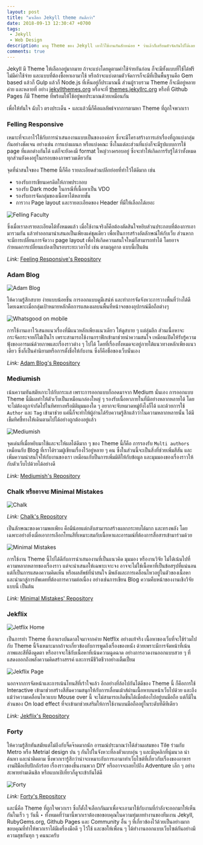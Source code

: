 ```yaml
---
layout: post
title: "มาเลือก Jekyll theme กันดีกว่า"
date: 2018-09-13 12:30:47 +0700
tags:
 - Jekyll
 - Web Design
description: มาดู Theme ของ Jekyll เอาไว้ใช้งานกันสักหน่อย ‣ ว่าแล้วก็เตรียมตัวจัดกันไปได้เลย
comments: true
---
```

Jekyll มี Theme ให้เลือกอยู่มากมาย ถ้าจะแบ่งโดยดูตามค่าใช้จ่ายกันก่อน ก็จะมีทั้งแบบที่ใช้ได้ฟรีไม่มีค่าใช้จ่าย และแบบที่ต้องซื้อหาเอามาใช้ หรือถ้าจะแบ่งตามตัวจัดการก็จะมีที่เป็นพื้นฐานคือ Gem based แล้วก็ Gulp แล้วก็ Node.js ที่เห็นอยู่ก็ประมาณนี้ ส่วนผู้รวบรวม Theme ก็จะมีอยู่หลายค่าย และหลายที่ อย่าง [jekyllthemes.org](http://jekyllthemes.org/) หรือจะที่ [themes.jekyllrc.org](http://themes.jekyllrc.org/) หรือที่ Github Pages ก็มี Theme ที่พร้อมให้ใช้อยู่พอประมาณด้วยเหมือนกัน

เพื่อให้ทันใจ ฉับไว ตรงประเด็น ‣ และแล้วนี่ก็คือผลลัพธ์จากการตามหา Theme ที่ถูกใจพวกเรา

### Felling Responsive
เหมาะที่จะเอาไว้ใช้กับการนำเสนองานแบบเป็นขององค์กร ซึ่งจะมีโครงสร้างการเล่าเรื่องที่ถูกแบ่งกลุ่มกันอย่างชัดเจน อย่างเช่น การแบ่งแผนก หรือแบ่งคณะ ซึ่งในแต่ละส่วนที่แบ่งก็จะมีรูปแบบการใช้ page ที่แตกต่างกันได้ แต่ก็จะยังคงมี format ใหญ่วางครอบอยู่ ซึ่งจะทำให้เกิดการรับรู้ได้ว่าทั้งหมดทุกส่วนยังคงอยู่ในกรอบของภาพรวมเดียวกัน

จุดที่น่าสนใจของ Theme นี้ก็คือ รายละเอียดส่วนปลีกย่อยที่ทำไว้ได้ดีมาก เช่น
- รองรับการเขียนเครดิตให้ภาพประกอบ
- รองรับ Dark mode ในกรณีที่เนื้อหาเป็น VDO
- รองรับการจัดกลุ่มของเนื้อหาได้หลายชั้น
- การวาง Page layout และรายละเอียดของ Header ที่มีให้เลือกได้เยอะ

![Felling Faculty](https://res.cloudinary.com/sdees-reallife/image/upload/c_scale,w_400/v1536908175/Screenshot_2018-09-14_Feeling_Faculty.png)

ซึ่งเมื่อเราลงรายละเอียดได้ทั้งหมดแล้ว เมื่อใช้งานจริงก็คือต้องตัดสินใจหยิบส่วนประกอบที่ต้องการเอามารวมกัน แล้วทำออกมานำเสนอเป็นเพียงแค่ชุดเดียว เพื่อเป็นการสร้างอัตลักษณ์ให้กับเว็บ ส่วนหากจะมีการเปลี่ยนการจัดวาง page layout เพื่อให้เกิดความสนใจใหม่ก็สามารถทำได้ โดยอาจกำหนดการเปลี่ยนแปลงเป็นรอบระยะเวลาไป เช่น ตามฤดูกาล แบบนี้เป็นต้น

*Link:* [Feeling Responsive's Repository](https://github.com/Phlow/feeling-responsive)

### Adam Blog
![Adam Blog](https://res.cloudinary.com/sdees-reallife/image/upload/c_scale,w_400/v1536908173/adam-blog-imac.jpg)

ให้ความรู้สึกสบาย ง่ายแบบน้อยชิ้น การออกแบบดูมีเสน่ห์ และทำการจัดจังหวะการวางพื้นที่ว่างได้ดี โดยเฉพาะเมื่อกลุ่มเป้าหมายหลักคือการแสดงผลบนพื้นที่หน้าจอของอุปกรณ์มือถือต่างๆ

![Whatsgood on mobile](https://res.cloudinary.com/sdees-reallife/image/upload/c_scale,w_200/v1536908175/Screenshot_2018-09-14_What_s_Good.jpg)

การใช้งานเอาไว้เสนอแนวเรื่องที่มีแนวหลักเพียงแนวเดียว ให้ดูสบาย ๆ แต่ลุ่มลึก ส่วนเนื้อหาจะกระจัดกระจายก็ไม่เป็นไร เพราะสามารถใช้งานกราฟิกเข้ามาช่วยนำความสนใจ เหมือนเปิดให้รับรู้ความฟุ้งของอารมณ์ด้วยภาพและเรื่องราวต่าง ๆ ไปได้ โดยที่เรื่องทั้งหมดจะอยู่ภายใต้แนวทางหลักเพียงแนวเดียว ซึ่งก็เป็นคำนิยามหรือการตั้งชื่อให้กับงาน ซึ่งก็คือชื่อของเว็บนั่นเอง

*Link:* [Adam Blog's Repository](https://github.com/artemsheludko/adam-blog)
### Mediumish
เน้นความทันสมัยเกาะไปกับกระแส เพราะการออกแบบก็ถอดมาจาก Medium นั่นเอง การออกแบบ Theme นี้มีผลทำให้ตัวเว็บเป็นเหมือนกล่องใหญ่ ๆ รองรับเนื้อหาภายในที่มีอย่างหลากหลายได้ โดยจะไม่ต้องถูกจำกัดไปในทิศทางหรือมิติมุมมองใด ๆ อยากจะจับหมวดหมู่ยังไงก็ได้ และด้วยการใช้ `Author` และ `Tag` เข้ามาช่วย แค่นี้ก็จะทำให้ผู้อ่านได้รับความรู้สึกแล้วว่าในความหลากหลายนั้น ได้มีเข็มทิศชี้ทางให้เดินตามไปได้อย่างถูกต้องอยู่แล้ว

![Mediumish](https://res.cloudinary.com/sdees-reallife/image/upload/c_scale,w_400/v1536908174/Screenshot_2018-09-14_Home_Mediumish.jpg)

จุดเด่นที่เมื่อหยิบมาใช้และจะให้ผลได้ดีมาก ๆ ของ Theme นี้ก็คือ การรองรับ `Multi authors` เหมือนกับ Blog ที่เราได้รวมผู้เขียนเรื่องไว้อยู่หลาย ๆ คน ซึ่งในส่วนนี้จะเป็นสิ่งที่ช่วยเพิ่มสีสัน และเพิ่มความน่าสนใจให้กับงานของเรา เหมือนเกับป็นการเพิ่มมิติให้กับข้อมูล และมุมมองของเรื่องราวให้กับตัวเว็บไปด้วยได้อย่างดี

*Link:* [Mediumish's Repository](https://github.com/wowthemesnet/mediumish-theme-jekyll)
### Chalk หรืออาจจะ Minimal Mistakes

![Chalk](https://res.cloudinary.com/sdees-reallife/image/upload/c_scale,w_400/v1536908173/chalk-intro.png)

*Link:* [Chalk's Repository](https://github.com/nielsenramon/chalk)

เป็นลักษณะของความพอเพียง คือมีน้อยแต่กลับสามารถสร้างผลกกระทบได้มาก และทรงพลัง โดยเฉพาะอย่างยิ่งเมื่อเอาการเลือกโทนสีที่เหมาะสมกับเนื้อหาและอารมณ์ที่ต้องการสื่อสารเข้ามาร่วมด้วย

![Minimal Mistakes](https://res.cloudinary.com/sdees-reallife/image/upload/c_scale,w_400/v1536908173/screenshot.png)

การใช้งาน Theme นี้ไปได้ดีกับการนำเสนองานที่เป็นแนวคิด มุมมอง หรืองานวิจัย ไม่ได้เน้นไปที่ความหลากหลายของเรื่องราว แต่จะนำเสนอให้เฉพาะเจาะจง อาจจะไม่ใช่เนื้อหาที่เป็นข้อสรุปที่แน่นอน แต่ก็เป็นการแสดงความคิดเห็น หรือผลลัพธ์ที่น่าสนใจ มีพลังและการเคลื่อนไหวอยู่ในตัวของเนื้อหา และนำมาสู่การอัพเดทที่ต้องการความต่อเนื่อง อย่างเช่นการเขียน Blog ความคืบหน้าของงานเชิงวิจัยแบบนี้ เป็นต้น

*Link:* [Minimal Mistakes' Repository](https://github.com/mmistakes/minimal-mistakes)

### Jekflix
![Jetflix Home](https://res.cloudinary.com/sdees-reallife/image/upload/c_scale,w_400/v1536908173/Screenshot-Jekflix-1.png)

เป็นการทำ Theme ที่เอาแรงบันดาลใจมาจากค่าย Netflix อย่างแท้จริง เนื้อหาของเว็บที่จะใช้ร่วมไปกับ Theme นี้จึงเหมาะมากถ้าจะเกี่ยวข้องกับการพูดถึงเรื่องของหนัง ด้วยเพราะมีการจัดหน้าที่เน้นภาพและสีที่ดึงดูดตา หรืออาจจะใช้กับเนื้อหาที่เน้นความฉูดฉาด อย่างการอวดงานออกแบบสวย ๆ ที่แสดงออกถึงพลังความคิดสร้างสรรค์ และการมีชีวิตชีวาอย่างเต็มเปี่ยม

![Jekflix Page](https://res.cloudinary.com/sdees-reallife/image/upload/c_scale,w_400/v1536908174/Screenshot_2018-09-14_Minhas_primeiras_5_impressões_sobre_Django_Jekflix.jpg)

นอกจากการจัดหน้าและการเน้นโทนสีที่เร้าใจแล้ว อีกอย่างที่ล้อไปกันได้ดีของ Theme นี้ ก็คือการใช้ Interactive เข้ามาช่วยสร้างสีสันความสนุกให้กับการเลื่อนเม้าส์ผ่านเนื้อหาบนหน้าเว็บไปด้วย และถึงแม้ว่าความเคลื่อนไหวแบบ Mouse over นี้ จะไม่สามารถเกิดขึ้นได้เมื่อต้องไปอยู่บนมือถือ แต่ก็มีในส่วนของ On load effect ที่จะเข้ามาช่วยเสริมให้การใช้งานบนมือถืออยู่ในระดับที่ดีทีเดียว

*Link:* [Jekflix's Repository](https://github.com/thiagorossener/jekflix-template)
### Forty
ให้ความรู้สึกทันสมัยแต่ไม่ถึงกับจิ๊ดจ๊าดมากนัก อารมณ์ประมาณว่าได้ส่วนผสมของ Tile ร่วมกับ Metro หรือ Metrial design ปน ๆ กันไปในจังหวะที่ลงตัวแบบอุ่น ๆ และมีบุคลิกที่นุ่มนวล น่าค้นหา และน่าติดตาม ซึ่งพวกเรารู้สึกว่าน่าจะเหมาะกับการเอามาทำเว็บไซต์ที่เกี่ยวกับเรื่องของอาหาร งานฝีมือเย็บปักถักร้อย เรื่องราวของชิ้นงานพวก DIY หรืออาจจะเลยไปถึง Adventure เล็ก ๆ อย่างสะพายย่ามเดินชิล หรือแบกเป้เที่ยวก็ดูจะเข้ากันได้ดี

![Forty](https://res.cloudinary.com/sdees-reallife/image/upload/c_scale,w_400/v1536908174/Screenshot_2018-09-14_Forty.png)

*Link:* [Forty's Repository](https://github.com/andrewbanchich/forty-jekyll-theme)

และนี่คือ Theme ที่ถูกใจพวกเรา ซึ่งก็ตั้งใจเลือกกันมาเพื่อจะเอามาใช้กับงานที่กำลังจะออกมาให้เห็นกันในเร็ว ๆ วันนี้ ‣ ทั้งหมดที่ว่ามานี้พวกเราต้องขอขอบคุณในความทุ่มเททำงานของทีมงาน Jekyll, RubyGems.org, Github Pages และ Community อื่น ๆ ที่เกี่ยวข้องไว้ด้วยเป็นอย่างมาก ขอบคุณที่ทำให้พวกเราได้มีเครื่องมือดี ๆ ไว้ใช้ และขอให้เพื่อน ๆ ได้ทำงานออกแบบเว็บไซต์กันอย่างมีความสุขกันทุก ๆ คนนะครับ
